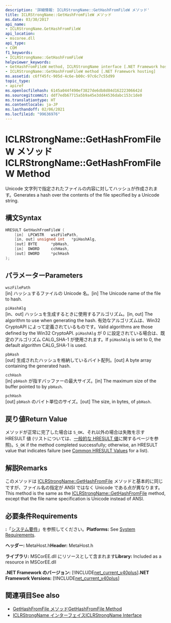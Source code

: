 ```yaml
---
description: '詳細情報: ICLRStrongName::GetHashFromFileW メソッド'
title: ICLRStrongName::GetHashFromFileW メソッド
ms.date: 03/30/2017
api_name:
- ICLRStrongName.GetHashFromFileW
api_location:
- mscoree.dll
api_type:
- COM
f1_keywords:
- ICLRStrongName::GetHashFromFileW
helpviewer_keywords:
- GetHashFromFileW method, ICLRStrongName interface [.NET Framework hosting]
- ICLRStrongName::GetHashFromFileW method [.NET Framework hosting]
ms.assetid: c6ff45fc-905d-4c6e-b00c-97c6c7c55d99
topic_type:
- apiref
ms.openlocfilehash: 6145a044f490ef3827de6db8d84d16222306642d
ms.sourcegitcommit: ddf7edb67715a5b9a45e3dd44536dabc153c1de0
ms.translationtype: HT
ms.contentlocale: ja-JP
ms.lasthandoff: 02/06/2021
ms.locfileid: "99636976"
---
```

# <a name="iclrstrongnamegethashfromfilew-method"></a><span data-ttu-id="d6dcb-103">ICLRStrongName::GetHashFromFileW メソッド</span><span class="sxs-lookup"><span data-stu-id="d6dcb-103">ICLRStrongName::GetHashFromFileW Method</span></span>

<span data-ttu-id="d6dcb-104">Unicode 文字列で指定されたファイルの内容に対してハッシュが作成されます。</span><span class="sxs-lookup"><span data-stu-id="d6dcb-104">Generates a hash over the contents of the file specified by a Unicode string.</span></span>  
  
## <a name="syntax"></a><span data-ttu-id="d6dcb-105">構文</span><span class="sxs-lookup"><span data-stu-id="d6dcb-105">Syntax</span></span>  
  
```cpp  
HRESULT GetHashFromFileW (
    [in]  LPCWSTR   wszFilePath,  
    [in, out] unsigned int   *piHashAlg,  
    [out] BYTE      *pbHash,  
    [in]  DWORD     cchHash,  
    [out] DWORD     *pchHash  
);
```  
  
## <a name="parameters"></a><span data-ttu-id="d6dcb-106">パラメーター</span><span class="sxs-lookup"><span data-stu-id="d6dcb-106">Parameters</span></span>  

 `wszFilePath`  
 <span data-ttu-id="d6dcb-107">[in] ハッシュするファイルの Unicode 名。</span><span class="sxs-lookup"><span data-stu-id="d6dcb-107">[in] The Unicode name of the file to hash.</span></span>  
  
 `piHashAlg`  
 <span data-ttu-id="d6dcb-108">[in、out] ハッシュを生成するときに使用するアルゴリズム。</span><span class="sxs-lookup"><span data-stu-id="d6dcb-108">[in, out] The algorithm to use when generating the hash.</span></span> <span data-ttu-id="d6dcb-109">有効なアルゴリズムは、Win32 CryptoAPI によって定義されているものです。</span><span class="sxs-lookup"><span data-stu-id="d6dcb-109">Valid algorithms are those defined by the Win32 CryptoAPI.</span></span> <span data-ttu-id="d6dcb-110">`piHashAlg` が 0 に設定されている場合は、既定のアルゴリズム CALG_SHA-1 が使用されます。</span><span class="sxs-lookup"><span data-stu-id="d6dcb-110">If `piHashAlg` is set to 0, the default algorithm CALG_SHA-1 is used.</span></span>  
  
 `pbHash`  
 <span data-ttu-id="d6dcb-111">[out] 生成されたハッシュを格納しているバイト配列。</span><span class="sxs-lookup"><span data-stu-id="d6dcb-111">[out] A byte array containing the generated hash.</span></span>  
  
 `cchHash`  
 <span data-ttu-id="d6dcb-112">[in] `pbHash` が指すバッファーの最大サイズ。</span><span class="sxs-lookup"><span data-stu-id="d6dcb-112">[in] The maximum size of the buffer pointed to by `pbHash`.</span></span>  
  
 `pchHash`  
 <span data-ttu-id="d6dcb-113">[out] `pbHash` のバイト単位のサイズ。</span><span class="sxs-lookup"><span data-stu-id="d6dcb-113">[out] The size, in bytes, of `pbHash`.</span></span>  
  
## <a name="return-value"></a><span data-ttu-id="d6dcb-114">戻り値</span><span class="sxs-lookup"><span data-stu-id="d6dcb-114">Return Value</span></span>  

 <span data-ttu-id="d6dcb-115">メソッドが正常に完了した場合は `S_OK`、それ以外の場合は失敗を示す HRESULT 値 (リストについては、[一般的な HRESULT 値](/windows/win32/seccrypto/common-hresult-values)に関するページを参照)。</span><span class="sxs-lookup"><span data-stu-id="d6dcb-115">`S_OK` if the method completed successfully; otherwise, an HRESULT value that indicates failure (see [Common HRESULT Values](/windows/win32/seccrypto/common-hresult-values) for a list).</span></span>  
  
## <a name="remarks"></a><span data-ttu-id="d6dcb-116">解説</span><span class="sxs-lookup"><span data-stu-id="d6dcb-116">Remarks</span></span>  

 <span data-ttu-id="d6dcb-117">このメソッドは [ICLRStrongName::GetHashFromFile](iclrstrongname-gethashfromfile-method.md) メソッドと基本的に同じですが、ファイル名の指定が ANSI ではなく Unicode である点が異なります。</span><span class="sxs-lookup"><span data-stu-id="d6dcb-117">This method is the same as the [ICLRStrongName::GetHashFromFile](iclrstrongname-gethashfromfile-method.md) method, except that the file name specification is Unicode instead of ANSI.</span></span>  
  
## <a name="requirements"></a><span data-ttu-id="d6dcb-118">必要条件</span><span class="sxs-lookup"><span data-stu-id="d6dcb-118">Requirements</span></span>  

 <span data-ttu-id="d6dcb-119">**:**「[システム要件](../../get-started/system-requirements.md)」を参照してください。</span><span class="sxs-lookup"><span data-stu-id="d6dcb-119">**Platforms:** See [System Requirements](../../get-started/system-requirements.md).</span></span>  
  
 <span data-ttu-id="d6dcb-120">**ヘッダー:** MetaHost.h</span><span class="sxs-lookup"><span data-stu-id="d6dcb-120">**Header:** MetaHost.h</span></span>  
  
 <span data-ttu-id="d6dcb-121">**ライブラリ:** MSCorEE.dll にリソースとして含まれます</span><span class="sxs-lookup"><span data-stu-id="d6dcb-121">**Library:** Included as a resource in MSCorEE.dll</span></span>  
  
 <span data-ttu-id="d6dcb-122">**.NET Framework のバージョン:** [!INCLUDE[net_current_v40plus](../../../../includes/net-current-v40plus-md.md)]</span><span class="sxs-lookup"><span data-stu-id="d6dcb-122">**.NET Framework Versions:** [!INCLUDE[net_current_v40plus](../../../../includes/net-current-v40plus-md.md)]</span></span>  
  
## <a name="see-also"></a><span data-ttu-id="d6dcb-123">関連項目</span><span class="sxs-lookup"><span data-stu-id="d6dcb-123">See also</span></span>

- [<span data-ttu-id="d6dcb-124">GetHashFromFile メソッド</span><span class="sxs-lookup"><span data-stu-id="d6dcb-124">GetHashFromFile Method</span></span>](iclrstrongname-gethashfromfile-method.md)
- [<span data-ttu-id="d6dcb-125">ICLRStrongName インターフェイス</span><span class="sxs-lookup"><span data-stu-id="d6dcb-125">ICLRStrongName Interface</span></span>](iclrstrongname-interface.md)
